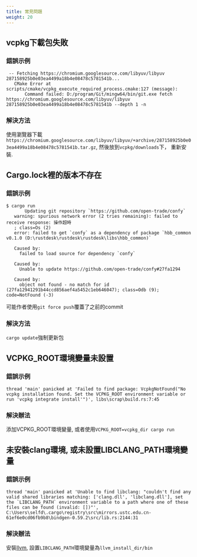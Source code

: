 ```yaml
---
title: 常見問題
weight: 20
---
```


## vcpkg下載包失敗

### 錯誤示例

```
 -- Fetching https://chromium.googlesource.com/libyuv/libyuv 287158925b0e03ea4499a18b4e08478c5781541b...
   CMake Error at scripts/cmake/vcpkg_execute_required_process.cmake:127 (message):
       Command failed: D:/program/Git/mingw64/bin/git.exe fetch https://chromium.googlesource.com/libyuv/libyuv 287158925b0e03ea4499a18b4e08478c5781541b --depth 1 -n
```

### 解決方法

使用瀏覽器下載`https://chromium.googlesource.com/libyuv/libyuv/+archive/287158925b0e03ea4499a18b4e08478c5781541b.tar.gz`,  然後放到`vcpkg/downloads`下， 重新安裝.



## Cargo.lock裡的版本不存在

### 錯誤示例

```
$ cargo run
       Updating git repository `https://github.com/open-trade/confy`
   warning: spurious network error (2 tries remaining): failed to receive response: 操作超時
   ; class=Os (2)
   error: failed to get `confy` as a dependency of package `hbb_common v0.1.0 (D:\rustdesk\rustdesk\rustdesk\libs\hbb_common)`

   Caused by:
     failed to load source for dependency `confy`

   Caused by:
     Unable to update https://github.com/open-trade/confy#27fa1294

   Caused by:
     object not found - no match for id (27fa12941291b44ccd856aef4a5452c1eb646047); class=Odb (9); code=NotFound (-3)
```

可能作者使用`git force push`覆蓋了之前的commit

### 解決方法

`cargo update`強制更新包



## VCPKG_ROOT環境變量未設置

### 錯誤示例

```
thread 'main' panicked at 'Failed to find package: VcpkgNotFound("No vcpkg installation found. Set the VCPKG_ROOT environment variable or run 'vcpkg integrate install'")', libs\scrap\build.rs:7:45
```

### 解決辦法

添加VCPKG_ROOT環境變量, 或者使用`VCPKG_ROOT=vcpkg_dir cargo run`



## 未安裝clang環境, 或未設置LIBCLANG_PATH環境變量

### 錯誤示例

```
thread 'main' panicked at 'Unable to find libclang: "couldn't find any valid shared libraries matching: ['clang.dll', 'libclang.dll'], set the `LIBCLANG_PATH` environment variable to a path where one of these files can be found (invalid: [])"', C:\Users\selfd\.cargo\registry\src\mirrors.ustc.edu.cn-61ef6e0cd06fb9b8\bindgen-0.59.2\src/lib.rs:2144:31
```

### 解決辦法

安裝[llvm](https://releases.llvm.org/download.html), 設置`LIBCLANG_PATH`環境變量為`llvm_install_dir/bin`